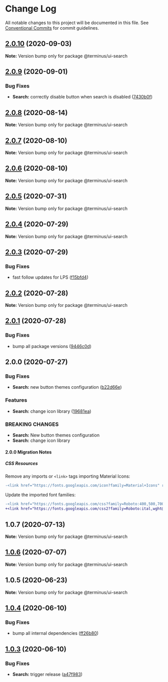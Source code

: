 # Change Log

All notable changes to this project will be documented in this file.
See [Conventional Commits](https://conventionalcommits.org) for commit guidelines.

## [2.0.10](https://github.com/GetTerminus/terminus-oss/compare/@terminus/ui-search@2.0.9...@terminus/ui-search@2.0.10) (2020-09-03)

**Note:** Version bump only for package @terminus/ui-search

## [2.0.9](https://github.com/GetTerminus/terminus-oss/compare/@terminus/ui-search@2.0.8...@terminus/ui-search@2.0.9) (2020-09-01)

### Bug Fixes

* **Search:** correctly disable button when search is disabled ([7430b0f](https://github.com/GetTerminus/terminus-oss/commit/7430b0fa67bf6fb28af57a2b2fee0ed57580a143))

## [2.0.8](https://github.com/GetTerminus/terminus-oss/compare/@terminus/ui-search@2.0.7...@terminus/ui-search@2.0.8) (2020-08-14)

**Note:** Version bump only for package @terminus/ui-search

## [2.0.7](https://github.com/GetTerminus/terminus-oss/compare/@terminus/ui-search@2.0.6...@terminus/ui-search@2.0.7) (2020-08-10)

**Note:** Version bump only for package @terminus/ui-search

## [2.0.6](https://github.com/GetTerminus/terminus-oss/compare/@terminus/ui-search@2.0.5...@terminus/ui-search@2.0.6) (2020-08-10)

**Note:** Version bump only for package @terminus/ui-search

## [2.0.5](https://github.com/GetTerminus/terminus-oss/compare/@terminus/ui-search@2.0.4...@terminus/ui-search@2.0.5) (2020-07-31)

**Note:** Version bump only for package @terminus/ui-search

## [2.0.4](https://github.com/GetTerminus/terminus-oss/compare/@terminus/ui-search@2.0.3...@terminus/ui-search@2.0.4) (2020-07-29)

**Note:** Version bump only for package @terminus/ui-search

## [2.0.3](https://github.com/GetTerminus/terminus-oss/compare/@terminus/ui-search@2.0.2...@terminus/ui-search@2.0.3) (2020-07-29)

### Bug Fixes

* fast follow updates for LPS ([f15bfd4](https://github.com/GetTerminus/terminus-oss/commit/f15bfd4fa088da2fea76e9964c664bad8844e740))

## [2.0.2](https://github.com/GetTerminus/terminus-oss/compare/@terminus/ui-search@2.0.1...@terminus/ui-search@2.0.2) (2020-07-28)

**Note:** Version bump only for package @terminus/ui-search

## [2.0.1](https://github.com/GetTerminus/terminus-oss/compare/@terminus/ui-search@2.0.0...@terminus/ui-search@2.0.1) (2020-07-28)

### Bug Fixes

* bump all package versions ([9446c0d](https://github.com/GetTerminus/terminus-oss/commit/9446c0d5cde3bd693cfba7cabbfd2db443a47b00))

## 2.0.0 (2020-07-27)

### Bug Fixes

* **Search:** new button themes configuration ([b22d66e](https://github.com/GetTerminus/terminus-oss/commit/b22d66ee60c353f073cf64fb18303621875a3bed))

### Features

* **Search:** change icon library ([19681ea](https://github.com/GetTerminus/terminus-oss/commit/19681ea750ee0f4735630e63767c1d1010a3fa44))

### BREAKING CHANGES

* **Search:** New button themes configuration
* **Search:** change icon library

#### 2.0.0 Migration Notes

##### CSS Resources

Remove any imports or `<link>` tags importing Material Icons:

```diff
-<link href="https://fonts.googleapis.com/icon?family=Material+Icons" rel="stylesheet">
```

Update the imported font families:

```diff
-<link href="https://fonts.googleapis.com/css?family=Roboto:400,500,700" rel="stylesheet">
+<link href="https://fonts.googleapis.com/css2?family=Roboto:ital,wght@0,400;0,500;0,700;1,400&display=swap" rel="stylesheet">
```

## 1.0.7 (2020-07-13)

**Note:** Version bump only for package @terminus/ui-search

## [1.0.6](https://github.com/GetTerminus/terminus-oss/compare/@terminus/ui-search@1.0.5...@terminus/ui-search@1.0.6) (2020-07-07)

**Note:** Version bump only for package @terminus/ui-search

## 1.0.5 (2020-06-23)

**Note:** Version bump only for package @terminus/ui-search

## [1.0.4](https://github.com/GetTerminus/terminus-oss/compare/@terminus/ui-search@1.0.3...@terminus/ui-search@1.0.4) (2020-06-10)

### Bug Fixes

* bump all internal dependencies ([ff26b80](https://github.com/GetTerminus/terminus-oss/commit/ff26b806bb599401f006996be5b567a378e68ef3))

## [1.0.3](https://github.com/GetTerminus/terminus-oss/compare/@terminus/ui-search@1.0.2...@terminus/ui-search@1.0.3) (2020-06-10)

### Bug Fixes

* **Search:** trigger release ([a47f983](https://github.com/GetTerminus/terminus-oss/commit/a47f9838bf1cae64eb9c7262c769bbb731f192c0))
